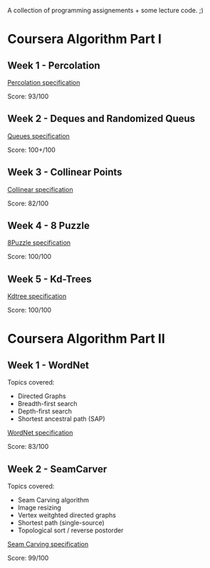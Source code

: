 A collection of programming assignements + some lecture code. ;)

# Coursera Algorithm Part I

## Week 1 - Percolation 

[Percolation specification](https://coursera.cs.princeton.edu/algs4/assignments/percolation/specification.php)

Score: 93/100

## Week 2 - Deques and Randomized Queus 

[Queues specification](https://coursera.cs.princeton.edu/algs4/assignments/queues/specification.php)

Score: 100+/100

## Week 3 - Collinear Points

[Collinear specification](https://coursera.cs.princeton.edu/algs4/assignments/collinear/specification.php)

Score: 82/100

## Week 4 - 8 Puzzle

[8Puzzle specification](https://coursera.cs.princeton.edu/algs4/assignments/8puzzle/specification.php)

Score: 100/100

## Week 5 - Kd-Trees

[Kdtree specification](https://coursera.cs.princeton.edu/algs4/assignments/kdtree/specification.php)

Score: 100/100


# Coursera Algorithm Part II

## Week 1 - WordNet

Topics covered:
 - Directed Graphs
 - Breadth-first search
 - Depth-first search
 - Shortest ancestral path (SAP)

[WordNet specification](https://coursera.cs.princeton.edu/algs4/assignments/wordnet/specification.php)

Score: 83/100

## Week 2 - SeamCarver

Topics covered:
 - Seam Carving algorithm
 - Image resizing
 - Vertex weitghted directed graphs
 - Shortest path (single-source)
 - Topological sort / reverse postorder

 [Seam Carving specification](https://coursera.cs.princeton.edu/algs4/assignments/seam/specification.php)

 Score: 99/100
